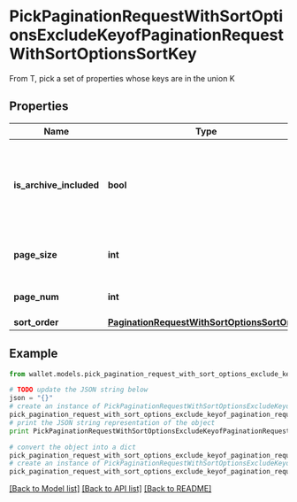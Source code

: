 # PickPaginationRequestWithSortOptionsExcludeKeyofPaginationRequestWithSortOptionsSortKey

From T, pick a set of properties whose keys are in the union K

## Properties

Name | Type | Description | Notes
------------ | ------------- | ------------- | -------------
**is_archive_included** | **bool** | Denotes if archived records should be included in the response payload | [optional] 
**page_size** | **int** | Denotes the number of records per page | [optional] 
**page_num** | **int** | Denotes the page number | [optional] 
**sort_order** | [**PaginationRequestWithSortOptionsSortOrder**](PaginationRequestWithSortOptionsSortOrder.md) |  | [optional] 

## Example

```python
from wallet.models.pick_pagination_request_with_sort_options_exclude_keyof_pagination_request_with_sort_options_sort_key import PickPaginationRequestWithSortOptionsExcludeKeyofPaginationRequestWithSortOptionsSortKey

# TODO update the JSON string below
json = "{}"
# create an instance of PickPaginationRequestWithSortOptionsExcludeKeyofPaginationRequestWithSortOptionsSortKey from a JSON string
pick_pagination_request_with_sort_options_exclude_keyof_pagination_request_with_sort_options_sort_key_instance = PickPaginationRequestWithSortOptionsExcludeKeyofPaginationRequestWithSortOptionsSortKey.from_json(json)
# print the JSON string representation of the object
print PickPaginationRequestWithSortOptionsExcludeKeyofPaginationRequestWithSortOptionsSortKey.to_json()

# convert the object into a dict
pick_pagination_request_with_sort_options_exclude_keyof_pagination_request_with_sort_options_sort_key_dict = pick_pagination_request_with_sort_options_exclude_keyof_pagination_request_with_sort_options_sort_key_instance.to_dict()
# create an instance of PickPaginationRequestWithSortOptionsExcludeKeyofPaginationRequestWithSortOptionsSortKey from a dict
pick_pagination_request_with_sort_options_exclude_keyof_pagination_request_with_sort_options_sort_key_form_dict = pick_pagination_request_with_sort_options_exclude_keyof_pagination_request_with_sort_options_sort_key.from_dict(pick_pagination_request_with_sort_options_exclude_keyof_pagination_request_with_sort_options_sort_key_dict)
```
[[Back to Model list]](../README.md#documentation-for-models) [[Back to API list]](../README.md#documentation-for-api-endpoints) [[Back to README]](../README.md)


